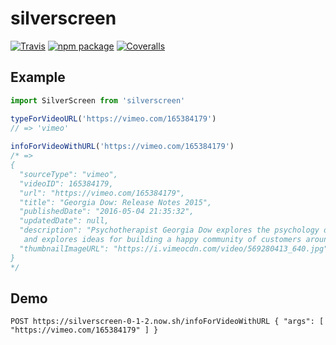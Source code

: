 # silverscreen

[![Travis][build-badge]][build]
[![npm package][npm-badge]][npm]
[![Coveralls][coveralls-badge]][coveralls]

## Example

```js
import SilverScreen from 'silverscreen'

typeForVideoURL('https://vimeo.com/165384179')
// => 'vimeo'
 
infoForVideoWithURL('https://vimeo.com/165384179') 
/* =>
{
  "sourceType": "vimeo",
  "videoID": 165384179,
  "url": "https://vimeo.com/165384179",
  "title": "Georgia Dow: Release Notes 2015",
  "publishedDate": "2016-05-04 21:35:32",
  "updatedDate": null,
  "description": "Psychotherapist Georgia Dow explores the psychology of making your customers happy. Every app leaves its user with a feeling. How can you craft your user experience of your product to help ensure that feeling is a positive one? Georgia offers concrete tips on doing exactly that,
   and explores ideas for building a happy community of customers around your apps.",
  "thumbnailImageURL": "https://i.vimeocdn.com/video/569280413_640.jpg"
}
*/
```

## Demo

```
POST https://silverscreen-0-1-2.now.sh/infoForVideoWithURL { "args": [ "https://vimeo.com/165384179" ] }
```

[build-badge]: https://img.shields.io/travis/RoyalIcing/silverscreen/master.svg?style=flat-square
[build]: https://travis-ci.org/RoyalIcing/silverscreen

[npm-badge]: https://img.shields.io/npm/v/silverscreen.svg?style=flat-square
[npm]: https://www.npmjs.org/package/silverscreen

[coveralls-badge]: https://img.shields.io/coveralls/RoyalIcing/silverscreen/master.svg?style=flat-square
[coveralls]: https://coveralls.io/github/RoyalIcing/silverscreen
